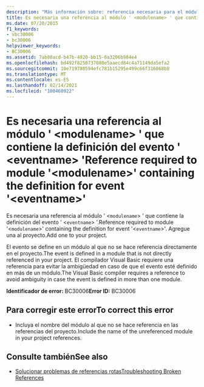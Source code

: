 ```yaml
---
description: "Más información sobre: referencia necesaria para el módulo ' <modulename> ' que contiene la definición del evento ' <eventname> '"
title: Es necesaria una referencia al módulo ' <modulename> ' que contiene la definición del evento ' <eventname> '
ms.date: 07/20/2015
f1_keywords:
- vbc30006
- bc30006
helpviewer_keywords:
- BC30006
ms.assetid: 7ab80acd-b47b-4920-bb15-6a3206b984e4
ms.openlocfilehash: bd492f8250737080e5aaecd84c4a71149da5efa2
ms.sourcegitcommit: 10e719780594efc781b15295e499c66f316068b8
ms.translationtype: MT
ms.contentlocale: es-ES
ms.lasthandoff: 02/14/2021
ms.locfileid: "100460922"
---
```

# <a name="reference-required-to-module-modulename-containing-the-definition-for-event-eventname"></a><span data-ttu-id="a7c07-103">Es necesaria una referencia al módulo ' \<modulename> ' que contiene la definición del evento ' \<eventname> '</span><span class="sxs-lookup"><span data-stu-id="a7c07-103">Reference required to module '\<modulename>' containing the definition for event '\<eventname>'</span></span>

<span data-ttu-id="a7c07-104">Es necesaria una referencia al módulo ' <`modulename`> ' que contiene la definición del evento ' <`eventname`> '.</span><span class="sxs-lookup"><span data-stu-id="a7c07-104">Reference required to module '<`modulename`>' containing the definition for event '<`eventname`>'.</span></span> <span data-ttu-id="a7c07-105">Agregue una al proyecto.</span><span class="sxs-lookup"><span data-stu-id="a7c07-105">Add one to your project.</span></span>  
  
 <span data-ttu-id="a7c07-106">El evento se define en un módulo al que no se hace referencia directamente en el proyecto.</span><span class="sxs-lookup"><span data-stu-id="a7c07-106">The event is defined in a module that is not directly referenced in your project.</span></span> <span data-ttu-id="a7c07-107">El compilador Visual Basic requiere una referencia para evitar la ambigüedad en caso de que el evento esté definido en más de un módulo.</span><span class="sxs-lookup"><span data-stu-id="a7c07-107">The Visual Basic compiler requires a reference to avoid ambiguity in case the event is defined in more than one module.</span></span>  
  
 <span data-ttu-id="a7c07-108">**Identificador de error:** BC30006</span><span class="sxs-lookup"><span data-stu-id="a7c07-108">**Error ID:** BC30006</span></span>  
  
## <a name="to-correct-this-error"></a><span data-ttu-id="a7c07-109">Para corregir este error</span><span class="sxs-lookup"><span data-stu-id="a7c07-109">To correct this error</span></span>  
  
- <span data-ttu-id="a7c07-110">Incluya el nombre del módulo al que no se hace referencia en las referencias del proyecto.</span><span class="sxs-lookup"><span data-stu-id="a7c07-110">Include the name of the unreferenced module in your project references.</span></span>  
  
## <a name="see-also"></a><span data-ttu-id="a7c07-111">Consulte también</span><span class="sxs-lookup"><span data-stu-id="a7c07-111">See also</span></span>

- [<span data-ttu-id="a7c07-112">Solucionar problemas de referencias rotas</span><span class="sxs-lookup"><span data-stu-id="a7c07-112">Troubleshooting Broken References</span></span>](/visualstudio/ide/troubleshooting-broken-references)
